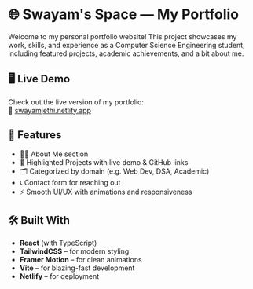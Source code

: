 # 🌐 Swayam's Space — My Portfolio

Welcome to my personal portfolio website! This project showcases my work, skills, and experience as a Computer Science Engineering student, including featured projects, academic achievements, and a bit about me.

## 🖥️ Live Demo

Check out the live version of my portfolio:  
🔗 [swayamjethi.netlify.app](https://swayamjethi.netlify.app)

## 📌 Features

- 🧑‍💻 About Me section
- 🚀 Highlighted Projects with live demo & GitHub links
- 🗂️ Categorized by domain (e.g. Web Dev, DSA, Academic)
- 📞 Contact form for reaching out
- ⚡ Smooth UI/UX with animations and responsiveness

## 🛠️ Built With

- **React** (with TypeScript)
- **TailwindCSS** – for modern styling
- **Framer Motion** – for clean animations
- **Vite** – for blazing-fast development
- **Netlify** – for deployment



